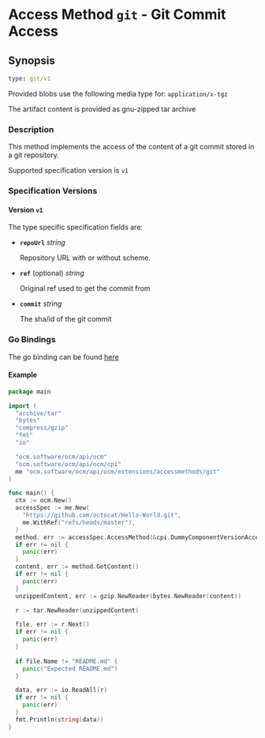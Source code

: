 
# Access Method `git` - Git Commit Access

## Synopsis

```yaml
type: git/v1
```

Provided blobs use the following media type for: `application/x-tgz`

The artifact content is provided as gnu-zipped tar archive

### Description

This method implements the access of the content of a git commit stored in a
git repository.

Supported specification version is `v1`

### Specification Versions

#### Version `v1`

The type specific specification fields are:

- **`repoUrl`**  *string*

  Repository URL with or without scheme.

- **`ref`** (optional) *string*

  Original ref used to get the commit from

- **`commit`** *string*

  The sha/id of the git commit

### Go Bindings

The go binding can be found [here](method.go)

#### Example

```go
package main

import (
  "archive/tar"
  "bytes"
  "compress/gzip"
  "fmt"
  "io"

  "ocm.software/ocm/api/ocm"
  "ocm.software/ocm/api/ocm/cpi"
  me "ocm.software/ocm/api/ocm/extensions/accessmethods/git"
)

func main() {
  ctx := ocm.New()
  accessSpec := me.New(
    "https://github.com/octocat/Hello-World.git",
    me.WithRef("refs/heads/master"),
  )
  method, err := accessSpec.AccessMethod(&cpi.DummyComponentVersionAccess{Context: ctx})
  if err != nil {
    panic(err)
  }
  content, err := method.GetContent()
  if err != nil {
    panic(err)
  }
  unzippedContent, err := gzip.NewReader(bytes.NewReader(content))

  r := tar.NewReader(unzippedContent)

  file, err := r.Next()
  if err != nil {
    panic(err)
  }
  
  if file.Name != "README.md" {
    panic("Expected README.md")
  }

  data, err := io.ReadAll(r)
  if err != nil {
    panic(err)
  }
  fmt.Println(string(data))
}
```
